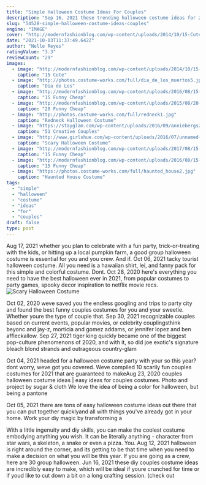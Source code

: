 ```yaml
---
title: "Simple Halloween Costume Ideas For Couples"
description: "Sep 16, 2021 these trending halloween costume ideas for 2021 will have you looking your best for all your favorite fall activities, whether thats picking pumpkins, watching hocus pocus, or picking out"
slug: "54528-simple-halloween-costume-ideas-couples"
engine: "IMAGE"
cover: "http://modernfashionblog.com/wp-content/uploads/2014/10/15-Cute-Funny-Couples-Halloween-Costumes-Outfit-Ideas-2014-7.jpg"
date: "2021-10-03T11:37:49.642Z"
author: "Nelle Reyes"
ratingValue: "3.3"
reviewCount: "29"
images:
  - image: "http://modernfashionblog.com/wp-content/uploads/2014/10/15-Cute-Funny-Couples-Halloween-Costumes-Outfit-Ideas-2014-7.jpg"
    caption: "15 Cute"
  - image: "http://photos.costume-works.com/full/dia_de_los_muertos5.jpg"
    caption: "Dia de Los"
  - image: "http://modernfashionblog.com/wp-content/uploads/2016/08/15-Funny-Cheap-Easy-Homemade-Halloween-Costumes-2016-2.jpg"
    caption: "15 Funny Cheap"
  - image: "http://modernfashionblog.com/wp-content/uploads/2015/08/20-Funny-Cheap-Easy-Homemade-Halloween-Costumes-Ideas-2015-16.jpg"
    caption: "20 Funny Cheap"
  - image: "http://photos.costume-works.com/full/redneck1.jpg"
    caption: "Redneck Halloween Costume"
  - image: "https://stayglam.com/wp-content/uploads/2016/09/anniebergs22_12107603_949383141807743_1292386366_n.jpg"
    caption: "51 Creative Couples"
  - image: "http://www.girlshue.com/wp-content/uploads/2016/07/unnamed-file-2465.jpg"
    caption: "Scary Halloween Costume"
  - image: "http://modernfashionblog.com/wp-content/uploads/2017/08/15-Funny-Cheap-Easy-Homemade-Halloween-Costume-Ideas-2017-9.jpg"
    caption: "15 Funny Cheap"
  - image: "http://modernfashionblog.com/wp-content/uploads/2016/08/15-Funny-Cheap-Easy-Homemade-Halloween-Costumes-2016-15.jpg"
    caption: "15 Funny Cheap"
  - image: "https://photos.costume-works.com/full/haunted_house2.jpg"
    caption: "Haunted House Costume"
tags:
  - "simple"
  - "halloween"
  - "costume"
  - "ideas"
  - "for"
  - "couples"
draft: false
type: post
---
```


Aug 17, 2021 whether you plan to celebrate with a fun party, trick-or-treating with the kids, or hitting up a local pumpkin farm, a good group halloween costume is essential for you and you crew. And if. Oct 06, 2021 tacky tourist halloween costume. All you need is a hawaiian shirt, lei, and fanny pack for this simple and colorful costume. Dont. Oct 28, 2020 here's everything you need to have the best halloween ever in 2021, from popular costumes to party games, spooky decor inspiration to netflix movie recs.
![Scary Halloween Costume](http://www.girlshue.com/wp-content/uploads/2016/07/unnamed-file-2465.jpg "Scary Halloween Costume")

Oct 02, 2020 weve saved you the endless googling and trips to party city and found the best funny couples costumes for you and your sweetie. Whether youre the type of couple that. Sep 30, 2021 recognizable couples based on current events, popular movies, or celebrity couplingsthink beyonc and jay-z, morticia and gomez addams, or jennifer lopez and ben affleckallow. Sep 27, 2021 tiger king quickly became one of the biggest pop-culture phenomenons of 2020, and with it, so did joe exotic&#39;s signature bleach blond strands and outrageous country-glam
<!--inArticleAds-->

<!--galleryOne-->

Oct 04, 2021 headed for a halloween costume party with your so this year? dont worry, weve got you covered. Weve compiled 10 scarily fun couples costumes for 2021 that are guaranteed to makeAug 23, 2020 couples halloween costume ideas | easy ideas for couples costumes. Photo and project by sugar & cloth  We love the idea of being a color for halloween, but being a pantone
<!--inArticleAds-->

<!--galleryTwo-->

Oct 05, 2021 there are tons of easy halloween costume ideas out there that you can put together quicklyand all with things you've already got in your home. Work your diy magic by transforming a
<!--galleryThree-->

With a little ingenuity and diy skills, you can make the coolest costume embodying anything you wish. It can be literally anything - character from star wars, a skeleton, a snake or even a pizza. You. Aug 12, 2021 halloween is right around the corner, and its getting to be that time when you need to make a decision on what you will be this year. If you are going as a crew, here are 30 group halloween. Jun 16, 2021 these diy couples costume ideas are incredibly easy to make, which will be ideal if youre crunched for time or if youd like to cut down a bit on a long crafting session. (check out